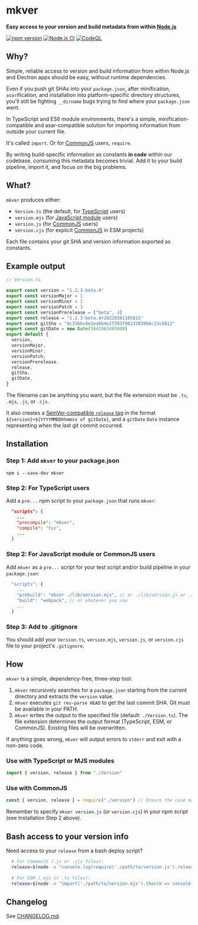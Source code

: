 # mkver

**Easy access to your version and build metadata from within
[Node.js](https://nodejs.org/)**

[![npm version](https://img.shields.io/npm/v/mkver.svg)](https://www.npmjs.com/package/mkver)
[![Node.js CI](https://github.com/photostructure/mkver/actions/workflows/node.js.yml/badge.svg)](https://github.com/photostructure/mkver/actions/workflows/node.js.yml)
[![CodeQL](https://github.com/photostructure/mkver/actions/workflows/codeql.yml/badge.svg)](https://github.com/photostructure/mkver/actions/workflows/codeql.yml)

## Why?

Simple, reliable access to version and build information from within Node.js and Electron apps should be easy, without runtime dependencies.

Even if you push git SHAs into your `package.json`, after minification, `asar`ification, and installation into platform-specific directory structures, you'll still be fighting `__dirname` bugs trying to find where your `package.json` went.

In TypeScript and ES6 module environments, there's a simple, minification-compatible and asar-compatible solution for importing information from outside your current file.

It's called `import`. Or for [CommonJS](https://en.wikipedia.org/wiki/CommonJS) users, `require`.

By writing build-specific information as constants **in code** within our codebase, consuming this metadata becomes trivial. Add it to your build pipeline, import it, and focus on the big problems.

## What?

`mkver` produces either:

- `Version.ts` (the default, for [TypeScript](https://www.typescriptlang.org/) users)
- `version.mjs` (for [JavaScript module](https://developer.mozilla.org/en-US/docs/Web/JavaScript/Guide/Modules) users)
- `version.js` (for [CommonJS](https://en.wikipedia.org/wiki/CommonJS) users)
- `version.cjs` (for explicit [CommonJS](https://en.wikipedia.org/wiki/CommonJS) in ESM projects)

Each file contains your git SHA and version information exported as constants.

## Example output

```typescript
// Version.ts

export const version = "1.2.3-beta.4"
export const versionMajor = 1
export const versionMinor = 2
export const versionPatch = 3
export const versionPrerelease = ["beta", 4]
export const release = "1.2.3-beta.4+20220101105815"
export const gitSha = "dc336bc8e1ea6b4e2f393f98233839b6c23cb812"
export const gitDate = new Date(1641063495000)
export default {
  version,
  versionMajor,
  versionMinor,
  versionPatch,
  versionPrerelease,
  release,
  gitSha,
  gitDate,
}
```

The filename can be anything you want, but the file extension must be `.ts`,
`.mjs`, `.js`, or `.cjs`.

It also creates a [SemVer-compatible `release` tag](https://semver.org/#spec-item-10) in the format `${version}+${YYYYMMDDhhmmss of gitDate}`, and a `gitDate` `Date` instance representing when the last git commit occurred.

## Installation

### Step 1: Add `mkver` to your package.json

`npm i --save-dev mkver`

### Step 2: For TypeScript users

Add a `pre...` npm script to your `package.json` that runs `mkver`:

```json
  "scripts": {
    ...
    "precompile": "mkver",
    "compile": "tsc",
    ...
  }
```

### Step 2: For JavaScript module or CommonJS users

Add `mkver` as a `pre...` script for your test script and/or build pipeline in your `package.json`:

```js
  "scripts": {
    ...
    "prebuild": "mkver ./lib/version.mjs", // or ./lib/version.js or ./lib/version.cjs
    "build": "webpack", // or whatever you use
    ...
  }
```

### Step 3: Add to .gitignore

You should add your `Version.ts`, `version.mjs`, `version.js`, or `version.cjs` file to
your project's `.gitignore`.

## How

`mkver` is a simple, dependency-free, three-step tool:

1. `mkver` recursively searches for a `package.json` starting from the current directory and extracts the `version` value.
2. `mkver` executes `git rev-parse HEAD` to get the last commit SHA. Git must be available in your PATH.
3. `mkver` writes the output to the specified file (default: `./Version.ts`). The file extension determines the output format (TypeScript, ESM, or CommonJS). Existing files will be overwritten.

If anything goes wrong, `mkver` will output errors to `stderr` and exit with a non-zero code.

### Use with TypeScript or MJS modules

```ts
import { version, release } from "./Version"
```

### Use with CommonJS

```js
const { version, release } = require("./version") // Ensure the case matches your mkver output filename
```

Remember to specify `mkver version.js` (or `version.cjs`) in your npm script (see Installation Step 2 above).

## Bash access to your version info

Need access to your `release` from a bash deploy script?

```sh
  # For CommonJS (.js or .cjs files):
  release=$(node -e "console.log(require('./path/to/version.js').release)")
  
  # For ESM (.mjs or .ts files):
  release=$(node -e "import('./path/to/version.mjs').then(m => console.log(m.release))")
```

## Changelog

See [CHANGELOG.md](CHANGELOG.md).
